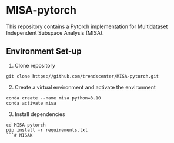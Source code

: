 # MISA-pytorch

This repository contains a Pytorch implementation for Multidataset Independent Subspace Analysis (MISA).

## Environment Set-up

1. Clone repository

```
git clone https://github.com/trendscenter/MISA-pytorch.git
```

2. Create a virtual environment and activate the environment

```
conda create --name misa python=3.10
conda activate misa
```

3. Install dependencies

```
cd MISA-pytorch
pip install -r requirements.txt
```# MISAK

